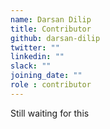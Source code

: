 ```yaml
---
name: Darsan Dilip
title: Contributor
github: darsan-dilip
twitter: ""
linkedin: ""
slack: ""
joining_date: ""
role : contributor
---
```


Still waiting for this
